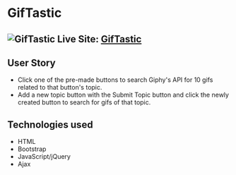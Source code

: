 # GifTastic
![GifTastic](https://drive.google.com/open?id=18KLEXxnaxdVKDo8oO2F-mBLqUApzDLAJ)
Live Site: [GifTastic](https://henrymontesanoiii.github.io/GifTastic/)
----

## User Story
* Click one of the pre-made buttons to search Giphy's API for 10 gifs related to that button's topic. 
* Add a new topic button with the Submit Topic button and click the newly created button to search for gifs of that topic.



## Technologies used
- HTML
- Bootstrap
- JavaScript/jQuery
- Ajax
